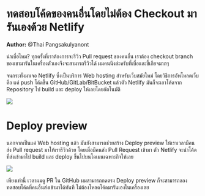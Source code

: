 # ทดสอบโค้ดของคนอื่นโดยไม่ต้อง Checkout มารันเองด้วย Netlify

**Author:** @Thai Pangsakulyanont

น่าเบื่อไหม? ทุกครั้งที่เราต้องการจะรีวิว Pull request ของคนอื่น เราต้อง checkout branch ของเขามารันในเครื่องตัวเองจึงจะสามารถรีวิวได้ ผมคนนึงล่ะครับที่เบื่อและขี้เกียจมากๆ

จนกระทั่งมาเจอ Netlify ซึ่งเป็นบริการ Web hosting สำหรับเว็บสมัยใหม่ โดยวิธีการอัพโหลดเว็บ คือ แค่ push โค้ดขึ้น GitHub/GitLab/BitBucket แล้วตัว Netlify มันก็จะเอาโค้ดจาก Repository ไป build และ deploy ให้เลยโดยอัตโนมัติ

![](-cb02bdd0-c78d-4420-b15b-aeb6cdecb53auntitled)

# Deploy preview

นอกจากเป็นแค่ Web hosting แล้ว มันยังสามารถช่วยสร้าง Deploy preview ให้เราเวลามีคนส่ง Pull request มาให้เรารีวิวด้วย โดยเมื่อมีคนส่ง Pull Request เข้ามา ตัว Netlify จะนำโค้ดที่ส่งเข้ามาไป build และ deploy ขึ้นไปบนโดเมนเฉพาะกิจให้เลย

![](Artboard-0ac09a7b-fb9a-4365-90d4-1190b5ab1fd4.png)

เพียงเท่านี้ เวลาผมดู PR ใน GitHub ผมสามารถกดตรง Deploy preview ก็จะสามารถลองทดสอบโค้ดที่คนอื่นส่งเข้ามาได้ทันที ไม่ต้องโหลดโค้ดมารันเองในเครื่องเลย
